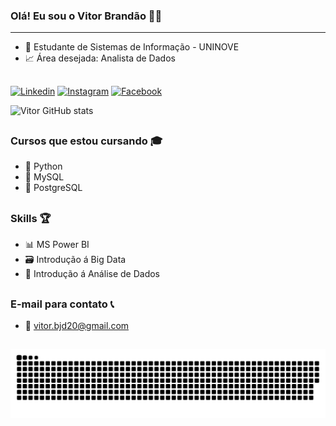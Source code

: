 ### Olá! Eu sou o Vitor Brandão 👋😃

---

- 🏫 Estudante de Sistemas de Informação - UNINOVE
- 📈 Área desejada: Analista de Dados

##

[![Linkedin](https://img.shields.io/badge/LinkedIn-0077B5?style=for-the-badge&logo=linkedin&logoColor=white)](https://www.linkedin.com/in/vitor-brand%C3%A3o-6955481b1/)
[![Instagram](https://img.shields.io/badge/Instagram-E4405F?style=for-the-badge&logo=instagram&logoColor=white)](https://www.instagram.com/vitor.bjd20/)
[![Facebook](https://img.shields.io/badge/Facebook-1877F2?style=for-the-badge&logo=facebook&logoColor=white)](https://www.facebook.com/Brandao20vtr)

![Vitor GitHub stats](https://github-readme-stats.vercel.app/api?username=brandao20vtr&show_icons=true&theme=tokyonight)

##

### Cursos que estou cursando 🎓


- 🐍 Python
- 🐬 MySQL
- 🐘 PostgreSQL

##

### Skills 🏆

- 📊 MS Power BI
- 🗃️ Introdução á Big Data
- 🧱 Introdução á Análise de Dados

##

### E-mail para contato 📞

- 📧 vitor.bjd20@gmail.com

##

 ![Snake animation](https://github.com/brandao20vtr/brandao20vtr/blob/output/github-contribution-grid-snake.svg)
